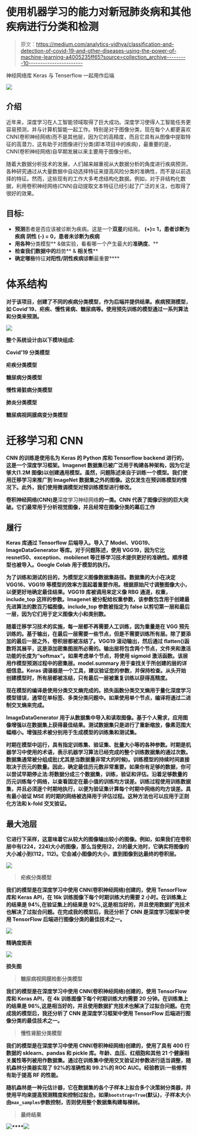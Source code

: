 # 使用机器学习的能力对新冠肺炎病和其他疾病进行分类和检测

> 原文：<https://medium.com/analytics-vidhya/classification-and-detection-of-covid-19-and-other-diseases-using-the-power-of-machine-learning-a4005235ff65?source=collection_archive---------10----------------------->

神经网络库 Keras 与 Tenserflow 一起用作后端

![](img/7f39fec84b66ddbbfa216fa964543851.png)

## 介绍

近年来，深度学习在人工智能领域取得了巨大成功。深度学习使得人工智能任务更容易预测，并与计算机智能一起工作。特别是对于图像分类，现在每个人都更喜欢 CNN(卷积神经网络)而不是其他层，因为它的高精度，而且它具有从图像中提取特征的高潜力，这有助于对图像进行分类(即本项目中的疾病)，最重要的是，CNN(卷积神经网络)自早期发展以来主要用于图像分析。

随着大数据分析技术的发展，人们越来越重视从大数据分析的角度进行疾病预测，各种研究通过从大量数据中自动选择特征来提高风险分类的准确性，而不是以前选择的特征。然而，这些现有的工作大多考虑结构化数据。例如，对于非结构化数据，利用卷积神经网络(CNN)自动提取文本特征已经引起了广泛的关注，也取得了很好的效果。

## 目标:

*   **预测**患者是否应该被诊断为疾病。这是一个**双星**的结局。
    **(+)= 1，患者诊断为疾病
    **阴性** (-) = 0，患者未诊断为疾病**
*   **用各种**分类模型** &做实验，看看哪一个产生最大的**准确度**。**
*   **检查我们数据中的**趋势** & **相关性****
*   **确定哪些**特征**对阳性/阴性疾病诊断**最重要****

# **体系结构**

**对于该项目，创建了不同的疾病分类模型，作为后端并提供结果。疾病预测模型，如 Covid'19、疟疾、慢性肾病、糖尿病等。使用预先训练的模型通过一系列算法和分类来预测。**

**![](img/f9c8b8937e4d78f25b2fca09bb343dc5.png)**

**整个系统设计由以下模块组成:**

**Covid'19 分类模型**

**疟疾分类模型**

**糖尿病分类模型**

**慢性肾脏病分类模型**

**肺炎分类模型**

**糖尿病视网膜病变分类模型**

# **迁移学习和 CNN**

**CNN 的训练是使用名为 Keras 的 Python 库和 Tensorflow backend 进行的，这是一个深度学习框架。Imagenet 数据集已被广泛用于构建各种架构，因为它足够大(1.2M 图像)以创建通用模型。虽然，问题陈述来自于训练一个模型。我们使用迁移学习来推广到 ImageNet 数据集之外的图像。这仅发生在预训练模型的情况下。此外，我们使用微调模型对预训练模型进行修改。**

**卷积神经网络(CNN)是**深度学习神经网络**的一类。CNN 代表了图像识别的巨大突破。它们最常用于分析视觉图像，并且经常在图像分类的幕后工作**

## **履行**

**Keras 库通过 Tensorflow 后端导入。导入了 Model、VGG19、ImageDataGenerator 等库。对于问题陈述，使用 VGG19，因为它比 resnet50、exception、mobilenet 等迁移学习技术提供更好的准确性。顺序模型也被导入。Google Colab 用于模型的执行。**

**为了训练和测试的目的，为模型定义图像数据集路径。数据集的大小在决定 VGG16、VGG19 等模型的效率方面起着重要作用。根据原始尺寸调整图像大小，以便更好地确定最佳结果。VGG19 库被调用来定义像 RBG 通道，权重，include_top 这样的参数。Imagenet 被分配给权重参数，该参数包含用于创建最先进算法的数百万幅图像。include_top 参数被指定为 false 以剪切第一层和最后一层，因为它们用于定义图像大小和类别数。**

**随着迁移学习技术的实施，每一层都不再需要人工训练，因为重量是在 VGG 预先训练的。基于输出，在最后一层需要一些节点，但是不需要训练所有层。除了要添加的最后一层之外，卷积层都被冻结了。VGG19 滚动输出，然后通过 flatten()函数将其展平，这是添加密集图层所必需的。输出层将包含两个节点，文件夹和激活功能的长度为“softmax”。如果考虑单个节点，将使用 sigmoid 激活函数。该层用作模型预测过程中的密集层。model.summary 用于查找关于所创建的层的详细信息。Keras 调谐器是一个工具，建议验证您的参数，并保持检查。从头开始创建模型时，所有层都被冻结，只有最后一层被重复训练以获得高精度。**

**现在模型的编译是使用分类交叉熵完成的。损失函数分类交叉熵用于量化深度学习模型错误，通常在单标签、多类分类问题中。如果使用单个节点，编译将通过二进制交叉熵来完成。**

**ImageDataGenerator 用于从数据集中导入和读取图像。基于个人需求，应用图像增强以在数据集上获得最佳结果。测试数据集只是进行了重新缩放，像素范围大幅缩小。增强技术被分别用于生成模型的训练集和测试集。**

**时期在模型中运行，具有指定训练集、验证集、批量大小等的各种参数。时期是机器学习中使用的术语，表示机器学习算法已经完成的整个训练数据集的通过次数。数据集通常被分组成批(尤其是当数据量非常大的时候)。训练模型的持续时间直接取决于历元的数量。因此，确定最佳历元数非常重要。如果你有足够的数据，你可以尝试早期停止法:将数据分成三个数据集，训练，验证和评估。沿着足够数量的历元训练每个网络，以查看固定在最小值的训练均方误差。训练过程使用训练数据集，并且必须逐个时期地执行，以便为验证集计算每个时期中网络的均方误差。具有最小验证 MSE 的时期的网络被选择用于评估过程。这种方法也可以应用于正则化方法和 k-fold 交叉验证。**

## **最大池层**

**它进行下采样，这意味着它从较大的图像输出较小的图像。例如，如果我们在卷积层中有(224，224)大小的图像，那么当使用(2，2)的最大池时，它确实将图像的大小减小到(112，112)。它会减小图像的大小，直到图像到达最终的卷积层。**

**![](img/9bfc0b7f79309c3740ff8d543e5c2354.png)**

> **疟疾分类模型**

**我们的模型是在深度学习中使用 CNN(卷积神经网络)创建的，使用 TensorFlow 库和 Keras API，在 16k 训练图像下每个时期训练大约需要 2 小时。在训练集上的结果是 94%,在验证集上的结果是 92%,这是相当好的，并且使用数据扩充技术也解决了过拟合问题。在完成我的模型后，我还分析了 CNN 是深度学习框架中使用 TensorFlow 后端进行图像分类的最佳技术之一。**

**![](img/fb53bd5a333b3d7588d0abcd06f18522.png)**

**精确度图表**

**![](img/1df859a5b02b985efea37ed8623e88d7.png)**

**损失图**

> **糖尿病视网膜检影分类模型**

**我们的模型是在深度学习中使用 CNN(卷积神经网络)创建的，使用 TensorFlow 库和 Keras API，在 4k 训练图像下每个时期训练大约需要 20 分钟。在训练集上的结果是 96%,这是相当好的，并且使用数据扩充技术也解决了过拟合问题。在完成我的模型后，我还分析了 CNN 是深度学习框架中使用 TensorFlow 后端进行图像分类的最佳技术之一。**

> **慢性肾脏分类模型**

**我们的模型是在深度学习中使用 CNN(卷积神经网络)创建的，使用了具有 400 行数据的 sklearn、pandas 和 pickle 库。年龄、血压、红细胞和其他 21 个健康相关属性等列被用作数据集。通过在训练集中使用交叉验证对参数进行适当调整，随机森林分类器实现了 92%的准确性和 99.2%的 ROC AUC。经验教训:一些修剪有助于提高 RF 的性能。**

**随机森林是一种元估计器，它在数据集的各个子样本上拟合多个决策树分类器，并使用平均来提高预测精度和控制过拟合。如果`bootstrap=True`(默认)，子样本大小由`max_samples`参数控制，否则使用整个数据集构建每棵树。**

> **最终结果**

**![](img/13f19f25cf87f2deafc9fb931317197c.png)****![](img/c1607a1dec2da5d9ca8b1b995c7d9fb2.png)**